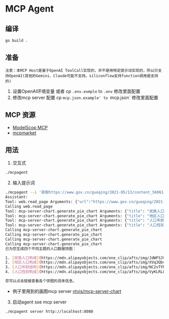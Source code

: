 # MCP Agent

## 编译
```bash
go build .
```
## 准备
`注意：本MCP Host是基于OpenAI ToolCall实现的，并不是用特定提示词实现的，所以只支持OpenAI(其他的Gemini、Claude可能不支持。siliconflow支持function调用是支持的)`
1. 设置OpenAI环境变量 或者 cp `.env.exmple` to `.env` 修改里面配置
2. 修改mcp server 配置 cp `mcp.json.example' to `mcp.json` 修改里面配置

## MCP 资源
- [ModelScop MCP](https://www.modelscope.cn/mcp)
- [mcpmarket](https://mcpmarket.com/zh)

## 用法
1. 交互式
```bash
./mcpagent
```

2. 输入提示词
```bash
./mcpagent --i '获取https://www.gov.cn/guoqing/2021-05/13/content_5606149.htm 页面内容,获取里面的民族人口数据,地区人口,年龄结构,性别构成等数据,然后画成饼图'
Assistant:
Tool: web.read_page Arguments: {"url":"https://www.gov.cn/guoqing/2021-05/13/content_5606149.htm"}
Calling web.read_page
Tool: mcp-server-chart.generate_pie_chart Arguments: {"title": "民族人口构成", "data": [{"category": "汉族", "value": 1286311334}, {"category": "少数民族", "value": 125467390}]}
Tool: mcp-server-chart.generate_pie_chart Arguments: {"title": "地区人口构成", "data": [{"category": "东部地区", "value": 563717119}, {"category": "中部地区", "value": 364694362}, {"category": "西部地区", "value": 382852295}, {"category": "东北地区", "value": 98514948}]}
Tool: mcp-server-chart.generate_pie_chart Arguments: {"title": "人口年龄结构", "data": [{"category": "0—14岁", "value": 253383938}, {"category": "15—59岁", "value": 894376020}, {"category": "60岁及以上", "value": 264018766}]}
Tool: mcp-server-chart.generate_pie_chart Arguments: {"title": "人口性别构成", "data": [{"category": "男性", "value": 723339956}, {"category": "女性", "value": 688438768}]}
Calling mcp-server-chart.generate_pie_chart
Calling mcp-server-chart.generate_pie_chart
Calling mcp-server-chart.generate_pie_chart
Calling mcp-server-chart.generate_pie_chart
已为您生成四个不同主题的人口数据饼图：

1. [民族人口构成](https://mdn.alipayobjects.com/one_clip/afts/img/JdWFSJVBK1kAAAAAQvAAAAgAoEACAQFr/original)
2. [地区人口构成](https://mdn.alipayobjects.com/one_clip/afts/img/XVq3Qbv6tbAAAAAARFAAAAgAoEACAQFr/original)
3. [人口年龄结构](https://mdn.alipayobjects.com/one_clip/afts/img/NC2vTYRCrU4AAAAAQ_AAAAgAoEACAQFr/original)
4. [人口性别构成](https://mdn.alipayobjects.com/one_clip/afts/img/VyKLRLLiX9AAAAAAQqAAAAgAoEACAQFr/original)

您可以点击链接查看各个饼图的具体信息。             
```
 - 例子里用到的画图mcp server [ntvis/mcp-server-chart](https://www.modelscope.cn/mcp/servers/@antvis/mcp-server-chart)
3. 启动agent sse mcp server
```bash
./mcpagent server http://localhost:8080
```

